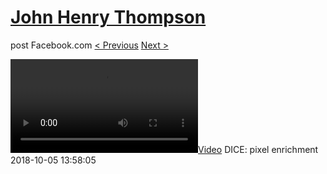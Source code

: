 # [John Henry Thompson](../README.md)
post Facebook.com
[< Previous](2018-10-05-3.md) [Next >](2018-10-04-1.md)

[![](../media/2018-10-05/DICE-pixel-enrichment.mp4)](../README.md)
DICE: pixel enrichment
2018-10-05 13:58:05